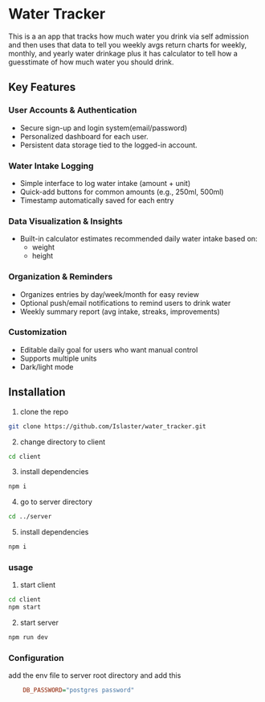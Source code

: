 # Water Tracker

This is a an app that tracks how much water you drink via self admission and then uses that data to tell you weekly avgs return charts for weekly, monthly, and yearly water drinkage plus it has calculator to tell how a guesstimate of how much water you should drink.

## Key Features

### User Accounts & Authentication

- Secure sign-up and login system(email/password)
- Personalized dashboard for each user.
- Persistent data storage tied to the logged-in account.

### Water Intake Logging

- Simple interface to log water intake (amount + unit)
- Quick-add buttons for common amounts (e.g., 250ml, 500ml)
- Timestamp automatically saved for each entry

### Data Visualization & Insights

- Built-in calculator estimates recommended daily water intake based on:
  - weight
  - height

### Organization & Reminders

- Organizes entries by day/week/month for easy review
- Optional push/email notifications to remind users to drink water
- Weekly summary report (avg intake, streaks, improvements)

### Customization

- Editable daily goal for users who want manual control
- Supports multiple units
- Dark/light mode

## Installation

1. clone the repo

```bash
git clone https://github.com/Islaster/water_tracker.git
```

2. change directory to client

```bash
cd client
```

3. install dependencies

```bash
npm i
```

4. go to server directory

```bash
cd ../server
```

5. install dependencies

```bash
npm i
```

### usage

1. start client

```bash
cd client
npm start
```

2. start server

```bash
npm run dev
```

### Configuration

add the env file to server root directory and add this

```ini
    DB_PASSWORD="postgres password"
```
